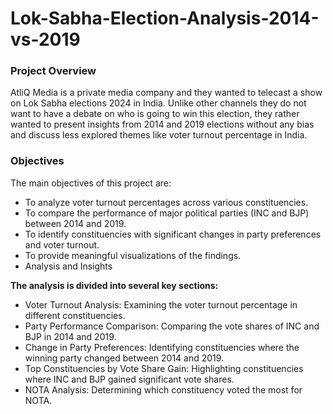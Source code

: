 # Lok-Sabha-Election-Analysis-2014-vs-2019

### Project Overview
AtliQ Media is a private media company and they wanted to telecast a show on Lok Sabha elections 2024 in India. Unlike other channels they do not want to have a debate on who is going to win this election, they rather wanted to present insights from 2014 and 2019 elections without any bias and discuss less explored themes like voter turnout percentage in India.

### Objectives
The main objectives of this project are:

- To analyze voter turnout percentages across various constituencies.
- To compare the performance of major political parties (INC and BJP) between 2014 and 2019.
- To identify constituencies with significant changes in party preferences and voter turnout.
- To provide meaningful visualizations of the findings.
- Analysis and Insights

**The analysis is divided into several key sections:**

- Voter Turnout Analysis: Examining the voter turnout percentage in different constituencies.
- Party Performance Comparison: Comparing the vote shares of INC and BJP in 2014 and 2019.
- Change in Party Preferences: Identifying constituencies where the winning party changed between 2014 and 2019.
- Top Constituencies by Vote Share Gain: Highlighting constituencies where INC and BJP gained significant vote shares.
- NOTA Analysis: Determining which constituency voted the most for NOTA.
